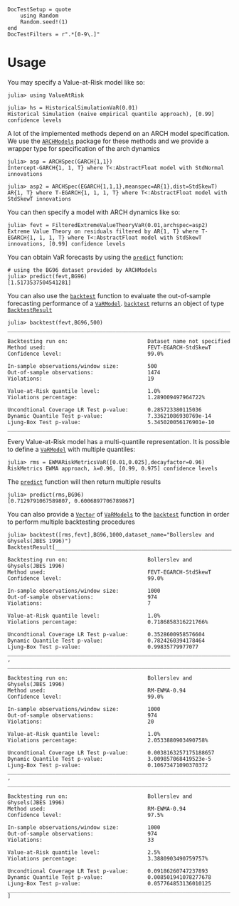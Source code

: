 ```@meta
DocTestSetup = quote
    using Random
    Random.seed!(1)
end
DocTestFilters = r".*[0-9\.]"
```
# Usage

You may specify a Value-at-Risk model like so:
```jldoctest MANUAL
julia> using ValueAtRisk

julia> hs = HistoricalSimulationVaR(0.01)
Historical Simulation (naive empirical quantile approach), [0.99] confidence levels
```
A lot of the implemented methods depend on an ARCH model specification. We use the [`ARCHModels`](@ref) package for these methods and we provide a wrapper type for specification of the arch dynamics
```jldoctest MANUAL
julia> asp = ARCHSpec(GARCH{1,1})
Intercept-GARCH{1, 1, T} where T<:AbstractFloat model with StdNormal innovations

julia> asp2 = ARCHSpec(EGARCH{1,1,1},meanspec=AR{1},dist=StdSkewT)
AR{1, T} where T-EGARCH{1, 1, 1, T} where T<:AbstractFloat model with StdSkewT innovations
```

You can then specify a model with ARCH dynamics like so:
```jldoctest MANUAL
julia> fevt = FilteredExtremeValueTheoryVaR(0.01,archspec=asp2)
Extreme Value Theory on residuals filtered by AR{1, T} where T-EGARCH{1, 1, 1, T} where T<:AbstractFloat model with StdSkewT innovations, [0.99] confidence levels
```

You can obtain VaR forecasts by using the [`predict`](@ref) function:
```jldoctest MANUAL
# using the BG96 dataset provided by ARCHModels
julia> predict(fevt,BG96)
[1.5173537504541281]
```

You can also use the [`backtest`](@ref) function to evaluate the out-of-sample forecasting performance of a [`VaRModel`](@ref). [`backtest`](@ref) returns an object of type [`BacktestResult`](@ref)
```jldoctest MANUAL
julia> backtest(fevt,BG96,500)
______________________________________________________________________

Backtesting run on:                         Dataset name not specified
Method used:                                FEVT-EGARCH-StdSkewT
Confidence level:                           99.0%

In-sample observations/window size:         500
Out-of-sample observations:                 1474
Violations:                                 19

Value-at-Risk quantile level:               1.0%
Violations percentage:                      1.289009497964722%

Uncondtional Coverage LR Test p-value:      0.285723380115036
Dynamic Quantile Test p-value:              7.33621086930769e-14
Ljung-Box Test p-value:                     5.345020056176901e-10
______________________________________________________________________
```

Every Value-at-Risk model has a multi-quantile representation. It is possible to define a [`VaRModel`](@ref) with multiple quantiles:
```jldoctest MANUAL
julia> rms = EWMARiskMetricsVaR([0.01,0.025],decayfactor=0.96)
RiskMetrics EWMA approach, λ=0.96, [0.99, 0.975] confidence levels
```
The [`predict`](@ref) function will then return multiple results
```jldoctest MANUAL
julia> predict(rms,BG96)
[0.7129791067589807, 0.6006897706789867]
```

You can also provide a [`Vector`](@ref) of [`VaRModels`](@ref) to the [`backtest`](@ref) function in order to perform multiple backtesting procedures
```jldoctest MANUAL
julia> backtest([rms,fevt],BG96,1000,dataset_name="Bollerslev and Ghysels(JBES 1996)")
BacktestResult[______________________________________________________________________

Backtesting run on:                         Bollerslev and Ghysels(JBES 1996)
Method used:                                FEVT-EGARCH-StdSkewT
Confidence level:                           99.0%

In-sample observations/window size:         1000
Out-of-sample observations:                 974
Violations:                                 7

Value-at-Risk quantile level:               1.0%
Violations percentage:                      0.7186858316221766%

Uncondtional Coverage LR Test p-value:      0.3528600958576604
Dynamic Quantile Test p-value:              0.7824260394178464
Ljung-Box Test p-value:                     0.99835779977077
______________________________________________________________________
, ______________________________________________________________________

Backtesting run on:                         Bollerslev and Ghysels(JBES 1996)
Method used:                                RM-EWMA-0.94
Confidence level:                           99.0%

In-sample observations/window size:         1000
Out-of-sample observations:                 974
Violations:                                 20

Value-at-Risk quantile level:               1.0%
Violations percentage:                      2.0533880903490758%

Uncondtional Coverage LR Test p-value:      0.0038163257175188657
Dynamic Quantile Test p-value:              3.009857068419523e-5
Ljung-Box Test p-value:                     0.10673471090370372
______________________________________________________________________
, ______________________________________________________________________

Backtesting run on:                         Bollerslev and Ghysels(JBES 1996)
Method used:                                RM-EWMA-0.94
Confidence level:                           97.5%

In-sample observations/window size:         1000
Out-of-sample observations:                 974
Violations:                                 33

Value-at-Risk quantile level:               2.5%
Violations percentage:                      3.3880903490759757%

Uncondtional Coverage LR Test p-value:      0.09186260747237893
Dynamic Quantile Test p-value:              0.008501941078277678
Ljung-Box Test p-value:                     0.057764853136010125
______________________________________________________________________
]
```
